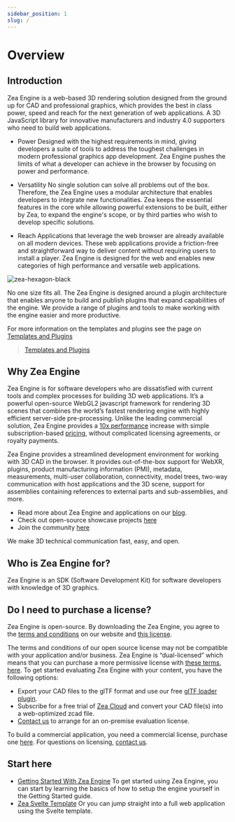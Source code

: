 ```yaml
---
sidebar_position: 1
slug: /
---
```


# Overview

## Introduction

Zea Engine is a web-based 3D rendering solution designed from the ground up for CAD and professional graphics, which provides the best in class power, speed and reach for the next generation of web applications. A 3D JavaScript library for innovative manufacturers and industry 4.0 supporters who need to build web applications.

- Power
  Designed with the highest requirements in mind, giving developers a suite of tools to address the toughest challenges in modern professional graphics app development. Zea Engine pushes the limits of what a developer can achieve in the browser by focusing on power and performance.

- Versatility
  No single solution can solve all problems out of the box. Therefore, the Zea Engine uses a modular architecture that enables developers to integrate new functionalities. Zea keeps the essential features in the core while allowing powerful extensions to be built, either by Zea, to expand the engine's scope, or by third parties who wish to develop specific solutions.

- Reach
  Applications that leverage the web browser are already available on all modern devices. These web applications provide a friction-free and straightforward way to deliver content without requiring users to install a player. Zea Engine is designed for the web and enables new categories of high performance and versatile web applications.

![zea-hexagon-black](../../static/img/misc/zea-hexagon-black.png)

No one size fits all. The Zea Engine is designed around a plugin architecture that enables anyone to build and publish plugins that expand capabilities of the engine. We provide a range of plugins and tools to make working with the engine easier and more productive.

For more information on the templates and plugins see the page on [Templates and Plugins](../Plugins/plugins-templates-overview.md)

> [Templates and Plugins](../Plugins/plugins-templates-overview.md)

## Why Zea Engine

Zea Engine is for software developers who are dissatisfied with current tools and complex processes for building 3D web applications. It’s a powerful open-source WebGL2 javascript framework for rendering 3D scenes that combines the world’s fastest rendering engine with highly efficient server-side pre-processing. Unlike the leading commercial solution, Zea Engine provides a [10x performance](https://blog.zea.live/en/blog/cad-visualization-on-the-web-2021-benchmark-report) increase with simple subscription-based [pricing](https://www.zea.live/pricing), without complicated licensing agreements, or royalty payments.

Zea Engine provides a streamlined development environment for working with 3D CAD in the browser. It provides out-of-the-box support for WebXR, plugins, product manufacturing information (PMI), metadata, measurements, multi-user collaboration, connectivity, model trees, two-way communication with host applications and the 3D scene, support for assemblies containing references to external parts and sub-assemblies, and more.

- Read more about Zea Engine and applications on our [blog](https://blog.zea.live/en/blog).
- Check out open-source showcase projects [here](https://blog.zea.live/en/showcase)
- Join the community [here](https://community.zea.live/)

We make 3D technical communication fast, easy, and open.

## Who is Zea Engine for?

Zea Engine is an SDK (Software Development Kit) for software developers with knowledge of 3D graphics.

## Do I need to purchase a license?

Zea Engine is open-source. By downloading the Zea Engine, you agree to the [terms and conditions](https://www.zea.live/en/terms-of-service) on our website and [this license](https://github.com/ZeaInc/zea-engine/blob/main/LICENSE.md).

The terms and conditions of our open source license may not be compatible with your application and/or business. Zea Engine is “dual-licensed” which means that you can purchase a more permissive license with [these terms](https://www.zea.live/en/commercial-eula?hsLang=en), [here](https://www.zea.live/pricing).
To get started evaluating Zea Engine with your content, you have the following options:

- Export your CAD files to the glTF format and use our free [glTF loader plugin](https://www.zea.live/en/ecosystem/gltf-loader).
- Subscribe for a free trial of [Zea Cloud](https://www.zea.live/cloud) and convert your CAD file(s) into a web-optimized zcad file.
- [Contact us](https://www.zea.live/contact-us) to arrange for an on-premise evaluation license.

To build a commercial application, you need a commercial license, purchase one [here](https://www.zea.live/pricing).
For questions on licensing, [contact us](https://www.zea.live/contact-us).

## Start here

- [Getting Started With Zea Engine](Getting-Started/development-setup.md)
  To get started using Zea Engine, you can start by learning the basics of how to setup the engine yourself in the Getting Started guide.
- [Zea Svelte Template](https://github.com/ZeaInc/zea-svelte-template)
  Or you can jump straight into a full web application using the Svelte template.
